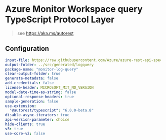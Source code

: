 # Azure Monitor Workspace query TypeScript Protocol Layer

> see https://aka.ms/autorest

## Configuration

```yaml
input-file: https://raw.githubusercontent.com/Azure/azure-rest-api-specs/master/specification/operationalinsights/data-plane/Microsoft.OperationalInsights/preview/2021-05-19_Preview/OperationalInsights.json
output-folder: ../src/generated/logquery
package-name: "monitor-log-query"
clear-output-folder: true
generate-metadata: false
add-credentials: false
license-header: MICROSOFT_MIT_NO_VERSION
model-date-time-as-string: false
optional-response-headers: true
sample-generation: false
use-extension:
  "@autorest/typescript": "6.0.0-beta.8"
disable-async-iterators: true
api-version-parameter: choice
hide-clients: true
v3: true
use-core-v2: false
```
